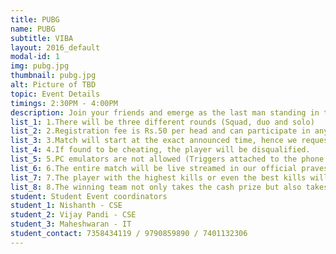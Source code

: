 ```yaml
---
title: PUBG
name: PUBG
subtitle: VIBA
layout: 2016_default
modal-id: 1
img: pubg.jpg
thumbnail: pubg.jpg
alt: Picture of TBD
topic: Event Details
timings: 2:30PM - 4:00PM
description: Join your friends and emerge as the last man standing in the infamous competitive survival shooter game,PlayerUnknown's Battlegrounds.                                                                                  
list_1: 1.There will be three different rounds (Squad, duo and solo)
list_2: 2.Registration fee is Rs.50 per head and can participate in any of the game mode (squad, duo or solo).           
list_3: 3.Match will start at the exact announced time, hence we request you to settle down quickly.                                
list_4: 4.If found to be cheating, the player will be disqualified.
list_5: 5.PC emulators are not allowed (Triggers attached to the phone are strictly restricted).
list_6: 6.The entire match will be live streamed in our official pravesha 2018 Facebook page. The link will be provided so you share it among your friends.                                                             
list_7: 7.The player with the highest kills or even the best kills will be edited and posted in our Facebook aswell as Instagram page.
list_8: 8.The winning team not only takes the cash prize but also takes away exciting prizes, so stay tuned to that.                                      
student: Student Event coordinators
student_1: Nishanth - CSE
student_2: Vijay Pandi - CSE
student_3: Maheshwaran - IT       
student_contact: 7358434119 / 9790859890 / 7401132306
---
```


